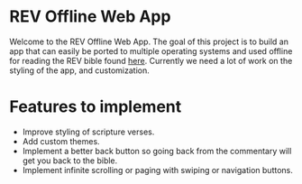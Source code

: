 # REV Offline Web App

Welcome to the REV Offline Web App. The goal of this project is to build an app
that can easily be ported to multiple operating systems and used offline for
reading the REV bible found [here](https://www.revisedenglishversion.com).
Currently we need a lot of work on the styling of the app, and customization.

# Features to implement

- Improve styling of scripture verses.
- Add custom themes.
- Implement a better back button so going back from the commentary will get
  you back to the bible.
- Implement infinite scrolling or paging with swiping or navigation buttons.
